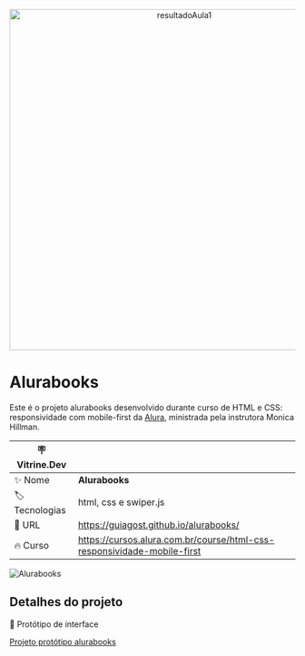 <p align="center"><img width="600"  alt="resultadoAula1" src="https://github.com/GuiAgost/alurabooks/assets/76624588/d630b53e-0320-49f0-8662-8bb6149c3837#vitrinedev"></p>

# Alurabooks

Este é o projeto alurabooks desenvolvido durante curso de HTML e CSS: responsividade com mobile-first da [Alura](https://www.alura.com.br/), ministrada pela instrutora Monica Hillman.

| :placard: Vitrine.Dev |     |
| -------------  | --- |
| :sparkles: Nome        | **Alurabooks**
| :label: Tecnologias | html, css e swiper.js
| :rocket: URL         | https://guiagost.github.io/alurabooks/
| :fire: Curso     | https://cursos.alura.com.br/course/html-css-responsividade-mobile-first

<!-- Inserir imagem com a #vitrinedev ao final do link -->
![Alurabooks](https://github.com/GuiAgost/alurabooks/assets/76624588/6c6b1463-7b2c-4425-bdd6-c1716ad8a3d4#vitrinedev)

## Detalhes do projeto

🔗 Protótipo de interface

[Projeto protótipo alurabooks](https://www.figma.com/file/MSbJham9fIdRhtYwcb2Mlr/AluraBooks-(Copy)?type=design&t=MWewwjklgYFZMWqy-0)








